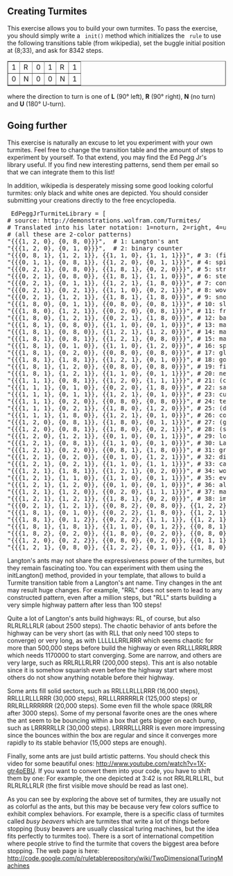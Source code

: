 
## Creating Turmites ##

This exercise allows you to build your own turmites. To pass the
exercise, you should simply write a ` init()` method which initializes the ` rule` to
use the following transitions table (from wikipedia), set the buggle initial position at (8;33), and ask for 8342 steps.



<table border=1>
	<tr>
	</tr>
	<tr>
	</tr>
	<tr>
	</tr>
	<tr>
		<td > 1 </td>
		<td > R </td>
		<td > 0 </td>
		<td > 1 </td>
		<td > R </td>
		<td > 1 </td>
	</tr>
	<tr>
		<td > 0 </td>
		<td > N </td>
		<td > 0 </td>
		<td > 0 </td>
		<td > N </td>
		<td > 1 </td>
	</tr>
</table>

where the direction to turn is one of **L** (90° left), **R** (90° right), **N** (no turn) and **U** (180° U-turn).


## Going further ##

This exercise is naturally an excuse to let you experiment with your own turmites.
Feel free to change the transition table and the amount of steps to experiment by
yourself. To that extend, you may find the Ed Pegg Jr's library useful. If you find
new interesting patterns, send them per email so that we can integrate
them to this list!

In addition, wikipedia is desperately missing some good looking
colorful turmites: only black and white ones are depicted.  You should
consider submitting your creations directly to the free
encyclopedia.


<pre> EdPeggJrTurmiteLibrary = [
# source: http://demonstrations.wolfram.com/Turmites/
# Translated into his later notation: 1=noturn, 2=right, 4=u-turn, 8=left
# (all these are 2-color patterns)
"{{{1, 2, 0}, {0, 8, 0}}}",  # 1: Langton's ant
"{{{1, 2, 0}, {0, 1, 0}}}",  # 2: binary counter
"{{{0, 8, 1}, {1, 2, 1}}, {{1, 1, 0}, {1, 1, 1}}}", # 3: (filled triangle)
"{{{0, 1, 1}, {0, 8, 1}}, {{1, 2, 0}, {0, 1, 1}}}", # 4: spiral in a box
"{{{0, 2, 1}, {0, 8, 0}}, {{1, 8, 1}, {0, 2, 0}}}", # 5: stripe-filled spiral
"{{{0, 2, 1}, {0, 8, 0}}, {{1, 8, 1}, {1, 1, 0}}}", # 6: stepped pyramid
"{{{0, 2, 1}, {0, 1, 1}}, {{1, 2, 1}, {1, 8, 0}}}", # 7: contoured island
"{{{0, 2, 1}, {0, 2, 1}}, {{1, 1, 0}, {0, 2, 1}}}", # 8: woven placemat
"{{{0, 2, 1}, {1, 2, 1}}, {{1, 8, 1}, {1, 8, 0}}}", # 9: snowflake-ish
"{{{1, 8, 0}, {0, 1, 1}}, {{0, 8, 0}, {0, 8, 1}}}", # 10: slow city builder
"{{{1, 8, 0}, {1, 2, 1}}, {{0, 2, 0}, {0, 8, 1}}}", # 11: framed computer art
"{{{1, 8, 0}, {1, 2, 1}}, {{0, 2, 1}, {1, 8, 0}}}", # 12: balloon bursting (makes a spreading highway)
"{{{1, 8, 1}, {0, 8, 0}}, {{1, 1, 0}, {0, 1, 0}}}", # 13: makes a horizontal highway
"{{{1, 8, 1}, {0, 8, 0}}, {{1, 2, 1}, {1, 2, 0}}}", # 14: makes a 45 degree highway
"{{{1, 8, 1}, {0, 8, 1}}, {{1, 2, 1}, {0, 8, 0}}}", # 15: makes a 45 degree highway
"{{{1, 8, 1}, {0, 1, 0}}, {{1, 1, 0}, {1, 2, 0}}}", # 16: spiral in a filled box
"{{{1, 8, 1}, {0, 2, 0}}, {{0, 8, 0}, {0, 8, 0}}}", # 17: glaciers
"{{{1, 8, 1}, {1, 8, 1}}, {{1, 2, 1}, {0, 1, 0}}}", # 18: golden rectangle!
"{{{1, 8, 1}, {1, 2, 0}}, {{0, 8, 0}, {0, 8, 0}}}", # 19: fizzy spill
"{{{1, 8, 1}, {1, 2, 1}}, {{1, 1, 0}, {0, 1, 1}}}", # 20: nested cabinets
"{{{1, 1, 1}, {0, 8, 1}}, {{1, 2, 0}, {1, 1, 1}}}", # 21: (cross)
"{{{1, 1, 1}, {0, 1, 0}}, {{0, 2, 0}, {1, 8, 0}}}", # 22: saw-tipped growth
"{{{1, 1, 1}, {0, 1, 1}}, {{1, 2, 1}, {0, 1, 0}}}", # 23: curves in blocks growth
"{{{1, 1, 1}, {0, 2, 0}}, {{0, 8, 0}, {0, 8, 0}}}", # 24: textured growth
"{{{1, 1, 1}, {0, 2, 1}}, {{1, 8, 0}, {1, 2, 0}}}", # 25: (diamond growth)
"{{{1, 1, 1}, {1, 8, 0}}, {{1, 2, 1}, {0, 1, 0}}}", # 26: coiled rope
"{{{1, 2, 0}, {0, 8, 1}}, {{1, 8, 0}, {0, 1, 1}}}", # 27: (growth)
"{{{1, 2, 0}, {0, 8, 1}}, {{1, 8, 0}, {0, 2, 1}}}", # 28: (square spiral)
"{{{1, 2, 0}, {1, 2, 1}}, {{0, 1, 0}, {0, 1, 1}}}", # 29: loopy growth with holes
"{{{1, 2, 1}, {0, 8, 1}}, {{1, 1, 0}, {0, 1, 0}}}", # 30: Lanton's Ant drawn with squares
"{{{1, 2, 1}, {0, 2, 0}}, {{0, 8, 1}, {1, 8, 0}}}", # 31: growth with curves and blocks
"{{{1, 2, 1}, {0, 2, 0}}, {{0, 1, 0}, {1, 2, 1}}}", # 32: distracted spiral builder
"{{{1, 2, 1}, {0, 2, 1}}, {{1, 1, 0}, {1, 1, 1}}}", # 33: cauliflower stalk (45 deg highway)
"{{{1, 2, 1}, {1, 8, 1}}, {{1, 2, 1}, {0, 2, 0}}}", # 34: worm trails (eventually turns cyclic!)
"{{{1, 2, 1}, {1, 1, 0}}, {{1, 1, 0}, {0, 1, 1}}}", # 35: eventually makes a two-way highway!
"{{{1, 2, 1}, {1, 2, 0}}, {{0, 1, 0}, {0, 1, 0}}}", # 36: almost symmetric mould bloom
"{{{1, 2, 1}, {1, 2, 0}}, {{0, 2, 0}, {1, 1, 1}}}", # 37: makes a 1 in 2 gradient highway
"{{{1, 2, 1}, {1, 2, 1}}, {{1, 8, 1}, {0, 2, 0}}}", # 38: immediately makes a 1 in 3 highway
"{{{0, 2, 1}, {1, 2, 1}}, {{0, 8, 2}, {0, 8, 0}}, {{1, 2, 2}, {1, 8, 0}}}", # 39: squares and diagonals growth
"{{{1, 8, 1}, {0, 1, 0}}, {{0, 2, 2}, {1, 8, 0}}, {{1, 2, 1}, {1, 1, 0}}}", # 40: streak at approx. an 8.1 in 1 gradient
"{{{1, 8, 1}, {0, 1, 2}}, {{0, 2, 2}, {1, 1, 1}}, {{1, 2, 1}, {1, 1, 0}}}", # 41: streak at approx. a 1.14 in 1 gradient
"{{{1, 8, 1}, {1, 8, 1}}, {{1, 1, 0}, {0, 1, 2}}, {{0, 8, 1}, {1, 1, 1}}}", # 42: maze-like growth
"{{{1, 8, 2}, {0, 2, 0}}, {{1, 8, 0}, {0, 2, 0}}, {{0, 8, 0}, {0, 8, 1}}}", # 43: growth by cornices
"{{{1, 2, 0}, {0, 2, 2}}, {{0, 8, 0}, {0, 2, 0}}, {{0, 1, 1}, {1, 8, 0}}}", # 44: makes a 1 in 7 highway
"{{{1, 2, 1}, {0, 8, 0}}, {{1, 2, 2}, {0, 1, 0}}, {{1, 8, 0}, {0, 8, 0}}}", # 45: makes a 4 in 1 highway</pre>

Langton's ants may not share the expressiveness power of the turmites, but they remain
fascinating too. You can experiment with them using the initLangton() method, provided
in your template, that allows to build a Turmite transition table from a Langton's ant
name. Tiny changes in the ant may result huge changes. For example, "RRL" does not
seem to lead to any constructed pattern, even after a million steps, but "RLL" starts
building a very simple highway pattern after less than 100 steps!

Quite a lot of Langton's ants build highways: RL, of course, but also RLRLRLLRLR (about 2500 steps).
The chaotic behavior of ants before the highway can be very short (as with RLL that only need 100 steps
to converge) or very long, as with LLLLLLRRLRRR which seems chaotic for more than 500,000 steps before
build the highway or even RRLLLRRRLRRR which needs 1170000 to start converging. Some are narrow, and
others are very large, such as RRLRLLRLRR (200,000 steps). This ant is also notable since it is somehow
squarish even before the highway start where most others do not show anything notable before their
highway.

Some ants fill solid sectors, such as RRLLLRLLLRRR (16,000 steps), RRLLLRLLLRRR (30,000 steps),
RRLLLRRRRRLR (125,000 steps) or RRLRLLRRRRRR (20,000 steps). Some even fill the whole space (RRLRR
after 3000 steps). Some of my personal favorite ones are the ones where the ant seem to be bouncing
within a box that gets bigger on each bump, such as LRRRRRLLR (30,000 steps). LRRRRLLLRRR is even
more impressing since the bounces within the box are regular and since it converges more rapidly to
its stable behavior (15,000 steps are enough).

Finally, some ants are just build artistic patterns. You should check this video for some beautiful
ones: http://www.youtube.com/watch?v=1X-gtr4pEBU. If you want to convert them into your code, you have to
shift them by one: For example, the one depicted at 3:42 is not RRLRLRLLRL, but RLRLRLLRLR (the first visible
move should be read as last one).

As you can see by exploring the above set of turmites, they are usually not as colorful as the ants, but
this may be because very few colors suffice to exhibit complex behaviors. For example, there is a specific
class of turmites called *busy beavers* which are turmites that write a lot of things before stopping
(busy beavers are usually classical turing machines, but the idea fits perfectly to turmites too). There is
a sort of international competition where people strive to find the turmite that covers the biggest area
before stopping. The web page is here:
http://code.google.com/p/ruletablerepository/wiki/TwoDimensionalTuringMachines

